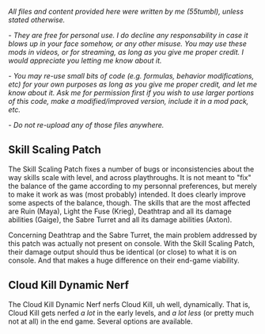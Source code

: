 
*All files and content provided here were written by me (55tumbl), unless stated otherwise.*

*- They are free for personal use. I do decline any responsability in case it blows up in your face somehow, or any other misuse.
You may use these mods in videos, or for streaming, as long as you give me proper credit. I would appreciate you letting me know about it.*

*- You may re-use small bits of code (e.g. formulas, behavior modifications, etc) for your own purposes as long as you give me proper credit, and let me know about it.
Ask me for permission first if you wish to use larger portions of this code, make a modified/improved version, include it in a mod pack, etc.*

*- Do not re-upload any of those files anywhere.*

## Skill Scaling Patch

The Skill Scaling Patch fixes a number of bugs or inconsistencies about the way skills scale with level, and across playthroughs. It is not meant to "fix" the balance of the game according to my personnal preferences, but merely to make it work as was (most probably) intended. It does clearly improve some aspects of the balance, though. The skills that are the most affected are Ruin (Maya), Light the Fuse (Krieg), Deathtrap and all its damage abilities (Gaige), the Sabre Turret and all its damage abilities (Axton).

Concerning Deathtrap and the Sabre Turret, the main problem addressed by this patch was actually not present on console. With the Skill Scaling Patch, their damage output should thus be identical (or close) to what it is on console. And that makes a huge difference on their end-game viability.

## Cloud Kill Dynamic Nerf

The Cloud Kill Dynamic Nerf nerfs Cloud Kill, uh well, dynamically. That is, Cloud Kill gets nerfed *a lot* in the early levels, and *a lot less* (or pretty much not at all) in the end game. Several options are available.

